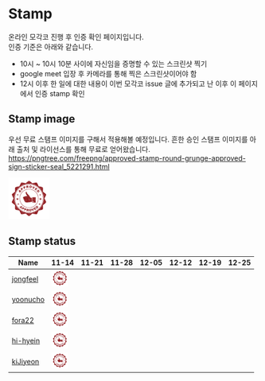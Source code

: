 # Stamp

온라인 모각코 진행 후 인증 확인 페이지입니다.\
인증 기준은 아래와 같습니다.

- 10시 ~ 10시 10분 사이에 자신임을 증명할 수 있는 스크린샷 찍기
- google meet 입장 후 카메라를 통해 찍은 스크린샷이어야 함
- 12시 이후 한 일에 대한 내용이 이번 모각코 issue 글에 추가되고 난 이후 이 페이지에서 인증 stamp 확인

## Stamp image

우선 무료 스탬프 이미지를 구해서 적용해볼 예정입니다.
흔한 승인 스탬프 이미지를 아래 출처 및 라이선스를 통해 무료로 얻어왔습니다.
https://pngtree.com/freepng/approved-stamp-round-grunge-approved-sign-sticker-seal_5221291.html

<img src="—Pngtree—approved stamp round grunge approved_5221291.png" width="83" height="83" />

## Stamp status

| Name    | 11-14 | 11-21 | 11-28 | 12-05 | 12-12 | 12-19 | 12-25 |
|---------|-------|-------|-------|-------|-------|-------|-------|
|[jongfeel](https://github.com/jongfeel/)| <img src="—Pngtree—approved stamp round grunge approved_5221291.png" width="33.2" height="33.2" /> | | | | | | |
|[yoonucho](https://github.com/yoonucho/)| <img src="—Pngtree—approved stamp round grunge approved_5221291.png" width="33.2" height="33.2" /> | | | | | | |
|[fora22](https://github.com/fora22/)| <img src="—Pngtree—approved stamp round grunge approved_5221291.png" width="33.2" height="33.2" /> | | | | | | |
|[hi-hyein](https://github.com/hi-hyein/)| <img src="—Pngtree—approved stamp round grunge approved_5221291.png" width="33.2" height="33.2" /> | | | | | | |
|[kiJiyeon](https://github.com/kiJiyeon/)| <img src="—Pngtree—approved stamp round grunge approved_5221291.png" width="33.2" height="33.2" /> | | | | | | |
